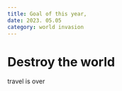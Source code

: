 ```yaml
---
title: Goal of this year,
date: 2023. 05.05
category: world invasion
---
```


# Destroy the world

travel is over
